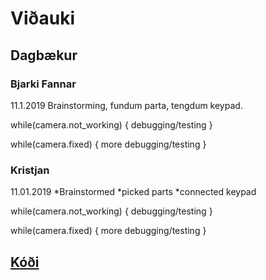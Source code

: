 # Viðauki
## Dagbækur
### Bjarki Fannar
11.1.2019
  Brainstorming, fundum parta, tengdum keypad.

while(camera.not_working) {
  debugging/testing
}

while(camera.fixed) {
  more debugging/testing
}

### Kristjan
11.01.2019
*Brainstormed
*picked parts
*connected keypad

while(camera.not_working) {
  debugging/testing
}

while(camera.fixed) {
  more debugging/testing
}

## [Kóði](../Code/)